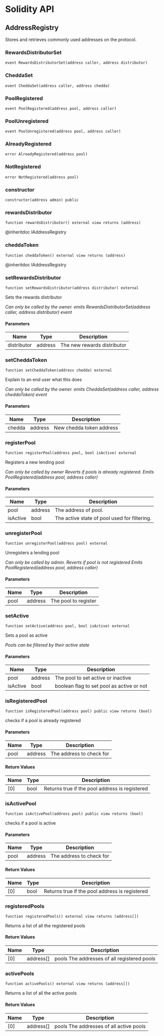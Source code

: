 # Solidity API

## AddressRegistry

Stores and retrieves commonly used addresses on the protocol.

### RewardsDistributorSet

```solidity
event RewardsDistributorSet(address caller, address distributor)
```

### CheddaSet

```solidity
event CheddaSet(address caller, address chedda)
```

### PoolRegistered

```solidity
event PoolRegistered(address pool, address caller)
```

### PoolUnregistered

```solidity
event PoolUnregistered(address pool, address caller)
```

### AlreadyRegistered

```solidity
error AlreadyRegistered(address pool)
```

### NotRegistered

```solidity
error NotRegistered(address pool)
```

### constructor

```solidity
constructor(address admin) public
```

### rewardsDistributor

```solidity
function rewardsDistributor() external view returns (address)
```

@inheritdoc	IAddressRegistry

### cheddaToken

```solidity
function cheddaToken() external view returns (address)
```

@inheritdoc	IAddressRegistry

### setRewardsDistributor

```solidity
function setRewardsDistributor(address distributor) external
```

Sets the rewards distributor

_Can only be called by the owner. 
emits RewardsDistributorSet(address caller, address distributor) event_

#### Parameters

| Name | Type | Description |
| ---- | ---- | ----------- |
| distributor | address | The new rewards distributor |

### setCheddaToken

```solidity
function setCheddaToken(address chedda) external
```

Explain to an end user what this does

_Can only be called by the owner. 
emits CheddaSet(address caller, address cheddaToken) event_

#### Parameters

| Name | Type | Description |
| ---- | ---- | ----------- |
| chedda | address | New chedda token address |

### registerPool

```solidity
function registerPool(address pool, bool isActive) external
```

Registers a new lending pool

_Can only be called by owner
Reverts if pools is already registered.
Emits PoolRegistered(address pool, address caller)_

#### Parameters

| Name | Type | Description |
| ---- | ---- | ----------- |
| pool | address | The address of pool. |
| isActive | bool | The active state of pool used for filtering. |

### unregisterPool

```solidity
function unregisterPool(address pool) external
```

Unregisters a lending pool

_Can only be called by admin. Reverts if pool is not registered
Emits PoolRegistered(address pool, address caller)_

#### Parameters

| Name | Type | Description |
| ---- | ---- | ----------- |
| pool | address | The pool to register |

### setActive

```solidity
function setActive(address pool, bool isActive) external
```

Sets a pool as active

_Pools can be filtered by their active state_

#### Parameters

| Name | Type | Description |
| ---- | ---- | ----------- |
| pool | address | The pool to set active or inactive |
| isActive | bool | boolean flag to set pool as active or not |

### isRegisteredPool

```solidity
function isRegisteredPool(address pool) public view returns (bool)
```

checks if a pool is already registered

#### Parameters

| Name | Type | Description |
| ---- | ---- | ----------- |
| pool | address | The address to check for |

#### Return Values

| Name | Type | Description |
| ---- | ---- | ----------- |
| [0] | bool | Returns true if the pool address is registered |

### isActivePool

```solidity
function isActivePool(address pool) public view returns (bool)
```

checks if a pool is active

#### Parameters

| Name | Type | Description |
| ---- | ---- | ----------- |
| pool | address | The address to check for |

#### Return Values

| Name | Type | Description |
| ---- | ---- | ----------- |
| [0] | bool | Returns true if the pool address is registered |

### registeredPools

```solidity
function registeredPools() external view returns (address[])
```

Returns a list of all the registered pools

#### Return Values

| Name | Type | Description |
| ---- | ---- | ----------- |
| [0] | address[] | pools The addresses of all registered pools |

### activePools

```solidity
function activePools() external view returns (address[])
```

Returns a list of all the active pools

#### Return Values

| Name | Type | Description |
| ---- | ---- | ----------- |
| [0] | address[] | pools The addresses of all active pools |

